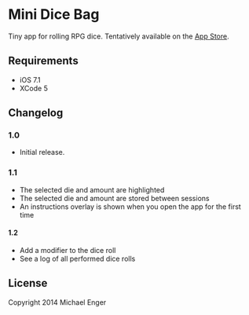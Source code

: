 # Mini Dice Bag

Tiny app for rolling RPG dice. Tentatively available on the [App Store](https://itunes.apple.com/app/mini-dice-bag/id884243561?mt=8).

## Requirements

* iOS 7.1
* XCode 5

## Changelog

### 1.0

* Initial release.

### 1.1

* The selected die and amount are highlighted
* The selected die and amount are stored between sessions
* An instructions overlay is shown when you open the app for the first time

#### 1.2

* Add a modifier to the dice roll
* See a log of all performed dice rolls

## License

Copyright 2014 Michael Enger
